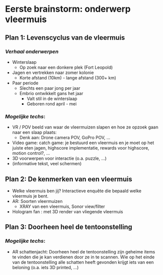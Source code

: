 # Eerste brainstorm: onderwerp vleermuis

## Plan 1: Levenscyclus van de vleermuis
### *Verhaal onderwerpen*
* Winterslaap
  * Op zoek naar een donkere plek (Fort Leopold)
* Jagen en vertrekken naar zomer kolonie
  * Korte afstand (10km) - lange afstand (300+ km)
* Paar periode
  * Slechts een paar jong per jaar
  * Embrio ontwikkelt gans het jaar
    * Valt stil in de winterslaap
    * Geboren rond april - mei

### *Mogelijke techs*:
* VR / POV beeld van waar de vleermuizen slapen en hoe ze opzoek gaan naar een slaap plaats:
  * Denk aan: Drone camera POV, GoPro POV, ...
* Video game: catch game: je bestuurd een vleermuis en je moet op het juiste eten jagen, highscore implementatie, rewards voor highscore, motion control?, ... 
* 3D voorwerpen voor interactie (o.a. puzzle, ...)
* (informative tekst, veel schermen)

## Plan 2: De kenmerken van een vleermuis
* Welke vleermuis ben jij? Interactieve enquête die bepaald welke vleermuis je bent. 
* AR: Soorten vleermuizen
  * XRAY van een vleermuis, Sonor view/filter
* Hologram fan : met 3D render van vliegende vleermuis

## Plan 3: Doorheen heel de tentoonstelling
### *Mogelijke techs*:
* AR schattenjacht: Doorheen heel de tentoonstelling zijn geheime items te vinden die je kan verdienen door ze in te scannen. Wie op het einde van de tentoonstelling alle schatten heeft gevonden krijgt iets van een beloning (o.a. iets 3D printed, ...)